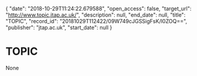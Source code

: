 {
  "date": "2018-10-29T11:24:22.679588", 
  "open_access": false, 
  "target_url": "http://www.topic.jtap.ac.uk/", 
  "description": null, 
  "end_date": null, 
  "title": "TOPIC", 
  "record_id": "20181029T112422/09W749cJGSSigFsK/l0ZOQ==", 
  "publisher": "jtap.ac.uk", 
  "start_date": null
}

# TOPIC

None